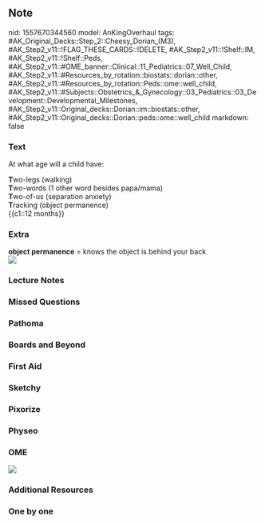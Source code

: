 ## Note
nid: 1557670344560
model: AnKingOverhaul
tags: #AK_Original_Decks::Step_2::Cheesy_Dorian_(M3), #AK_Step2_v11::!FLAG_THESE_CARDS::!DELETE, #AK_Step2_v11::!Shelf::IM, #AK_Step2_v11::!Shelf::Peds, #AK_Step2_v11::#OME_banner::Clinical::11_Pediatrics::07_Well_Child, #AK_Step2_v11::#Resources_by_rotation::biostats::dorian::other, #AK_Step2_v11::#Resources_by_rotation::Peds::ome::well_child, #AK_Step2_v11::#Subjects::Obstetrics_&_Gynecology::03_Pediatrics::03_Development::Developmental_Milestones, #AK_Step2_v11::Original_decks::Dorian::im::biostats::other, #AK_Step2_v11::Original_decks::Dorian::peds::ome::well_child
markdown: false

### Text
At what age will a child have:
<div>
  <b>T</b>wo-legs (walking)
</div>
<div>
  <b>T</b>wo-words (1 other word besides papa/mama)
</div>
<div>
  <b>T</b>wo-of-us (separation anxiety)
</div>
<div>
  <b>T</b>racking (object permanence)
</div>
<div>
  {{c1::12 months}}
</div>

### Extra
<div>
  <b>object permanence</b> = knows the object is behind your back
</div><img src="paste-3684867191603201.jpg">

### Lecture Notes


### Missed Questions


### Pathoma


### Boards and Beyond


### First Aid


### Sketchy


### Pixorize


### Physeo


### OME
<div class="ome-widget">
  <a href=
  "https://onlinemeded.org/spa/pediatrics/well-child/acquire?ref=anki">
  <img src="_OME_AnkiFlashcards_Lesson_1.png"></a>
</div>

### Additional Resources


### One by one


